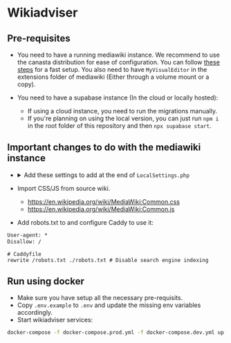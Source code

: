 # Wikiadviser

## Pre-requisites

- You need to have a running mediawiki instance. We recommend to use the canasta distribution for ease of configuration. You can follow [these steps](https://canasta.wiki/setup/#create-new-wiki) for a fast setup. You also need to have `MyVisualEditor` in the extensions folder of mediawiki (Either through a volume mount or a copy).

- You need to have a supabase instance (In the cloud or locally hosted):
  - If using a cloud instance, you need to run the migrations manually.
  * If you're planning on using the local version, you can just run `npm i` in the root folder of this repository and then `npx supabase start`.

## Important changes to do with the mediawiki instance

- <details>
    <summary>Add these settings to add at the end of <code>LocalSettings.php</code></summary>
  
    ```
      $wgDefaultSkin = "vector-2022";
      
      wfLoadExtension( 'MyVisualEditor' );
      
      $wgDefaultRobotPolicy = 'noindex,nofollow'; // To avoid indexing the wiki by search engines.
      
      // Templates & Modules:
      // https://www.mediawiki.org/wiki/Manual:Importing_Wikipedia_infoboxes_tutorial
      // https://www.mediawiki.org/wiki/Help:Templates
      
      wfLoadExtension( 'ParserFunctions' );
      $wgPFEnableStringFunctions = true;
      
      wfLoadExtension( 'Scribunto' );
      $wgScribuntoDefaultEngine = 'luastandalone';
      
      wfLoadExtension( 'TemplateStyles' );
      wfLoadExtension( 'InputBox' );
      wfLoadExtension( 'TemplateData' );
      wfLoadExtension( 'JsonConfig' );
      $wgUseInstantCommons = true;
      
      wfLoadExtension( 'Cite' );
      wfLoadExtension( 'PageForms' );
  ```
  
  </details>
- Import CSS/JS from source wiki.
  - https://en.wikipedia.org/wiki/MediaWiki:Common.css
  - https://en.wikipedia.org/wiki/MediaWiki:Common.js
- Add robots.txt to and configure Caddy to use it:

```txt
User-agent: *
Disallow: /
```

```caddy
# Caddyfile
rewrite /robots.txt ./robots.txt # Disable search engine indexing
```

## Run using docker

- Make sure you have setup all the necessary pre-requisits.
- Copy `.env.example` to `.env` and update the missing env variables accordingly.
- Start wikiadviser services:

```sh
docker-compose -f docker-compose.prod.yml -f docker-compose.dev.yml up --build --force-recreate -d
```
